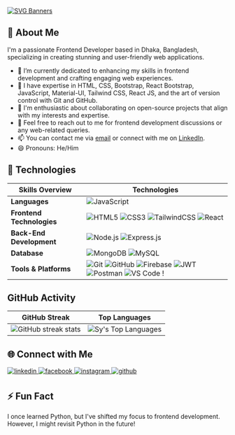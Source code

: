 
[![SVG Banners](https://svg-banners.vercel.app/api?type=origin&text1=Hello_I_am_Rakibul🤠&width=800&height=350)](https://github.com/rjspyk5)

## 🚀 About Me
I'm a passionate Frontend Developer based in Dhaka, Bangladesh, specializing in creating stunning and user-friendly web applications.
- 🔭 I’m currently dedicated to enhancing my skills in frontend development and crafting engaging web experiences.
- 🌱 I have expertise in HTML, CSS, Bootstrap, React Bootstrap, JavaScript, Material-UI, Tailwind CSS, React JS, and the art of version control with Git and GitHub.
- 👯 I'm enthusiastic about collaborating on open-source projects that align with my interests and expertise.
- 💬 Feel free to reach out to me for frontend development discussions or any web-related queries.
- 📫 You can contact me via [email](mailto:rjspyk5@gmail.com) or connect with me on [LinkedIn](https://www.linkedin.com/in/rakibulweb).
- 😄 Pronouns: He/Him

## 🔧 Technologies

|       Skills Overview        | Technologies                                                                                                                                                                                                                          |
|-----------------------|---------------------------------------------------------------------------------------------------------------------------------------------------------------------------------------------------------------------------------------|
| **Languages**         | ![JavaScript](https://img.shields.io/badge/-JavaScript-333333?style=flat&logo=javascript)                                                     |
| **Frontend Technologies** | ![HTML5](https://img.shields.io/badge/-HTML5-333333?style=flat&logo=html5) ![CSS3](https://img.shields.io/badge/-CSS3-333333?style=flat&logo=css3) ![TailwindCSS](https://img.shields.io/badge/TailwindCSS-333333?style=flat&logo=tailwindcss) ![React](https://img.shields.io/badge/-React-333333?style=flat&logo=react)  |
| **Back-End Development** | ![Node.js](https://img.shields.io/badge/-Node.js-333333?style=flat&logo=node.js) ![Express.js](https://img.shields.io/badge/-Express.js-333333?style=flat&logo=express)                                                  |
| **Database**          | ![MongoDB](https://img.shields.io/badge/-MongoDB-333333?style=flat&logo=mongodb) ![MySQL](https://img.shields.io/badge/-MySQL-333333?style=flat&logo=mysql)                                                         |
| **Tools & Platforms** | ![Git](https://img.shields.io/badge/-Git-333333?style=flat&logo=git) ![GitHub](https://img.shields.io/badge/-GitHub-333333?style=flat&logo=github) ![Firebase](https://img.shields.io/badge/-Firebase-333333?style=flat&logo=firebase) ![JWT](https://img.shields.io/badge/-JWT-333333?style=flat&logo=json-web-tokens) ![Postman](https://img.shields.io/badge/-Postman-333333?style=flat&logo=postman) ![VS Code](https://img.shields.io/badge/-VS%20Code-333333?style=flat&logo=visual-studio-code) ! |


## GitHub Activity
| GitHub Streak | Top Languages |
| --- | --- |
| ![GitHub streak stats](https://streak-stats.demolab.com/?user=rjspyk5&theme=dark&ring=4CAF50&fire=4CAF50&currStreakLabel=4CAF50&sideNums=9f9f9f&sideLabels=9f9f9f) | ![Sy's Top Languages](https://github-readme-stats.vercel.app/api/top-langs/?username=rjspyk5&show_icons=true&title_color=f6c32c&icon_color=4CAF50&text_color=9f9f9f&bg_color=151515&count_private=true&layout=compact&langs_count=10) |

## 🌐 Connect with Me
<div align="">
<a href="https://linkedin.com/in/rakibulweb" target="_blank">
<img src=https://img.shields.io/badge/linkedin-%231E77B5.svg?&style=for-the-badge&logo=linkedin&logoColor=white alt=linkedin style="margin-bottom: 5px;" />
</a>
<a href="https://www.facebook.com/rjspyk2" target="_blank">
<img src=https://img.shields.io/badge/facebook-%232E87FB.svg?&style=for-the-badge&logo=facebook&logoColor=white alt=facebook style="margin-bottom: 5px;" />
</a>
<a href="https://instagram.com/rakibul_the_show" target="_blank">
<img src=https://img.shields.io/badge/instagram-%23000000.svg?&style=for-the-badge&logo=instagram&logoColor=white alt=instagram style="margin-bottom: 5px;" />
</a>  
<a href="https://github.com/rjspyk5" target="_blank">
<img src=https://img.shields.io/badge/github-%2324292e.svg?&style=for-the-badge&logo=github&logoColor=white alt=github style="margin-bottom: 5px;" />
</a>
</div>  

## ⚡ Fun Fact

I once learned Python, but I've shifted my focus to frontend development. However, I might revisit Python in the future!

